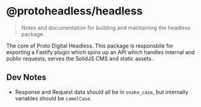 # @protoheadless/headless

> Notes and documentation for building and maintaining the headless package.

The core of Proto Digital Headless. This package is responsbile for exporting a Fastify plugin which spins up an API which handles internal and public requests, serves the SolidJS CMS and static assets.

## Dev Notes

- Response and Request data should all be in `snake_case`, but internally variables should be `camelCase`.
